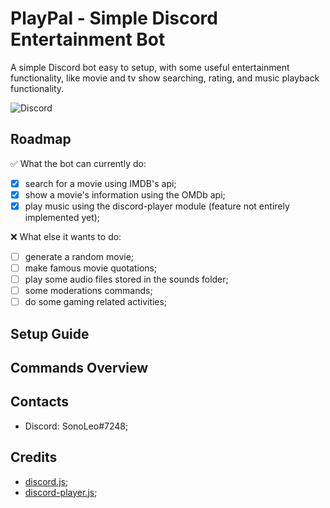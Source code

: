 # PlayPal - Simple Discord Entertainment Bot

A simple Discord bot easy to setup, with some useful entertainment functionality, like movie and tv show searching, rating, and music playback functionality.

![Discord](https://user-images.githubusercontent.com/40718733/235378691-02990bbf-b0d9-44e7-9284-eb7ecdbdfb20.png)

## Roadmap

✅ What the bot can currently do:

- [x] search for a movie using IMDB's api;
- [x] show a movie's information using the OMDb api;
- [x] play music using the discord-player module (feature not entirely implemented yet);

❌ What else it wants to do:

- [ ] generate a random movie;
- [ ] make famous movie quotations;
- [ ] play some audio files stored in the sounds folder;
- [ ] some moderations commands;
- [ ] do some gaming related activities;

## Setup Guide

## Commands Overview

## Contacts

- Discord: SonoLeo#7248;

## Credits

- [discord.js](https://discordjs.guide/#before-you-begin);
- [discord-player.js](https://discord-player.js.org/docs);

<!-- MARKDOWN LINKS & IMAGES -->
<!-- https://www.markdownguide.org/basic-syntax/#reference-style-links -->

[contributors-shield]: https://img.shields.io/github/contributors/othneildrew/Best-README-Template.svg?style=for-the-badge
[contributors-url]: https://github.com/othneildrew/Best-README-Template/graphs/contributors
[forks-shield]: https://img.shields.io/github/forks/othneildrew/Best-README-Template.svg?style=for-the-badge
[forks-url]: https://github.com/othneildrew/Best-README-Template/network/members
[stars-shield]: https://img.shields.io/github/stars/othneildrew/Best-README-Template.svg?style=for-the-badge
[stars-url]: https://github.com/othneildrew/Best-README-Template/stargazers
[issues-shield]: https://img.shields.io/github/issues/othneildrew/Best-README-Template.svg?style=for-the-badge
[issues-url]: https://github.com/othneildrew/Best-README-Template/issues
[license-shield]: https://img.shields.io/github/license/othneildrew/Best-README-Template.svg?style=for-the-badge
[license-url]: https://github.com/othneildrew/Best-README-Template/blob/master/LICENSE.txt
[linkedin-shield]: https://img.shields.io/badge/-LinkedIn-black.svg?style=for-the-badge&logo=linkedin&colorB=555
[linkedin-url]: https://linkedin.com/in/othneildrew
